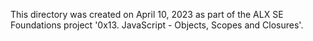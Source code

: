 This directory was created on April 10, 2023 as part of the ALX SE Foundations
project '0x13. JavaScript - Objects, Scopes and Closures'.
